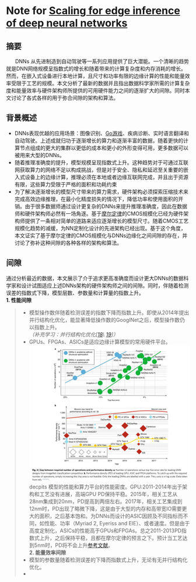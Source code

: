 # Note for [Scaling for edge inference of deep neural networks](https://cadlab.cs.ucla.edu/beta/cadlab/sites/default/files/publications/Shi_et_al_Perspective_1524052852_1.pdf)
## 摘要
&nbsp;&emsp;&ensp;DNNs 从先进制造到自动驾驶等一系列应用提供了巨大潜能。一个清晰的趋势就是DNN网络规模呈指数式的增长和随着带来的计算复杂度和内存消耗的增长。然而，在嵌入式设备进行本地计算，且尺寸和功率有限的边缘计算的性能和能量效率受限于工艺的规模。本文分析了最新的数据并且指出数据科学家所需的计算复杂度和能量效率与硬件架构师所提供的可用硬件能力之间的逐渐扩大的间隙。同时本文讨论了各式各样的用于弥合间隙的架构和算法。<br>

## 背景概述

- DNNs表现优越的应用场景：图像识别、[Go游戏](https://www.nature.com/articles/nature16961)、疾病诊断、实时语言翻译和自动驾驶。上述成就归功于逐渐增长的算力和逐渐丰富的数据，随着更快的计算节点组成的更大的集群以更低的成本和更小的外形变得可用，更多数据可以被用来大型的DNNs。<br>
- 随着推理准确度的提升，模型规模呈现指数式上升。这种趋势对于可通过互联网获取算力的网络不足以构成挑战，但是对于安全、隐私和延迟至关重要的嵌入式设备上的边缘计算，推理必须在本地或者边缘互联网完成，并且出于资源有限，这些算力受限于严格的面积和功耗约束<br>
- 为了解决逐渐增长的模型尺寸带来的算力需求，硬件架构必须探索压缩技术来完成高效边缘推理，在最小化精度损失的情况下，降低功率和使用面积的开销。由于很多数据师通过设计更复杂的DNNs来提升推理准确度，因此在数据师和硬件架构师必然有一场角逐。基于[摩尔定律](https://zh.wikipedia.org/wiki/%E6%91%A9%E5%B0%94%E5%AE%9A%E5%BE%8B)的CMOS规模化已经为硬件架构师提供了一条相对简单的道路来适应逐渐增长的模型尺寸。随着CMOS工艺规模化趋势的减缓，为NN定制化设计的先进架构已经出现。基于这个角度，本文证实了基于摩尔定律的CMOS规模化与DNNs边缘化之间间隙的存在，并讨论了弥补这种间隙的各种各样的架构和算法。<br>

## 间隙
通过分析最近的数据，本文展示了介于追求更高准确度而设计更大DNNs的数据科学家和设计试图适应上述DNNs架构的硬件架构师之间的间隙。同时，伴随着检测误差的指数式下降，模型层数、参数量和计算量的指数上升。<br>
__1. 性能间隙__
> - 模型操作数伴随着检测误差的指数下降而指数上升。即使从2014年提出并行结构化优化，能显著降低操作数的GooglNet之后，模型操作数仍以指数上升。<br>
 _（补充学习：并行结构化优化[[18](https://arxiv.org/pdf/1802.03646.pdf)\  [19](https://en.wikipedia.org/wiki/List_of_Nvidia_graphics_processing_units)]）_<br>
> - GPUs、FPGAs、ASICs是适应边缘计算模型的常用硬件平台。![图3](https://github.com/BintaoWang/Literature-notes/blob/master/img/%E5%B1%8F%E5%B9%95%E6%88%AA%E5%9B%BE%202022-03-25%20203150.jpg)decpits 模型的性能和算力平台的性能密度。GPU:2011-2014年出于架构和工艺没有进展，高端GPU PD保持平稳。2015年，相关工艺从28nm集成到20nm，PD提高到两倍左右。2017年，相关工艺集成到12nm时，PD出现了略微下降，这是由于大型的内存和高带宽IO需要更大的面积，之后基本饱和。为DNNs而设计的ASIC因顾及不同指标而不同，如性能、功率（Myriad 2, Eyeriss and EIE）、或者速度。但是由于高度定制化，ASICs的性能高于GPUs和FPGAs。总之2011-2013PD指数式上升，之后保持平稳，且都在摩尔定律的预言之下。预计当工艺达到5nm时，PD将不会上升[参考文献](https://www.nature.com/articles/nnano.2015.318.pdf)。<br>
__2. 能量效率间隙__
> - 模型的参数量随着检测误差的下降而指数式上升，无论有无并行结构化优化。<br>
> - <br>















